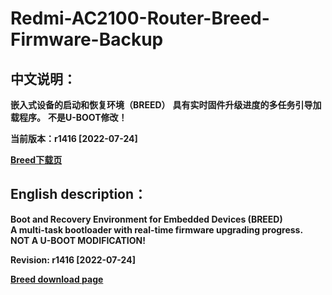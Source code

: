 # Redmi-AC2100-Router-Breed-Firmware-Backup

## 中文说明：

**嵌入式设备的启动和恢复环境（BREED）**
**具有实时固件升级进度的多任务引导加载程序。**
**不是U-BOOT修改！**

**当前版本：r1416 [2022-07-24]**

[**Breed下载页**](https://breed.hackpascal.net/)

## English description：

**Boot and Recovery Environment for Embedded Devices (BREED)  
A multi-task bootloader with real-time firmware upgrading progress.  
NOT A U-BOOT MODIFICATION!**

**Revision: r1416 [2022-07-24]**

[**Breed download page**](https://breed.hackpascal.net/)
